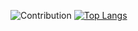 ![Contribution](https://activity-graph.herokuapp.com/graph?username=gmchaturvedi1&theme=react-dark&hide_border=true&area=true)
[![Top Langs](https://github-readme-stats.vercel.app/api/top-langs/?username=gmchaturvedi1&layout=compact)](https://github.com/gmchaturvedi1/github-readme-stats)
